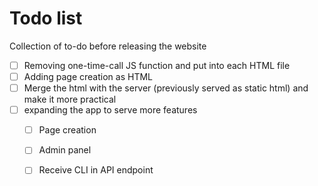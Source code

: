 # Todo list

Collection of to-do before releasing the website

- [ ] Removing one-time-call JS function and put into each HTML file
- [ ] Adding page creation as HTML
- [ ] Merge the html with the server (previously served as static html) and make it more practical
- [ ] expanding the app to serve more features
    - [ ] Page creation
    - [ ] Admin panel
    - [ ] Receive CLI in API endpoint
    